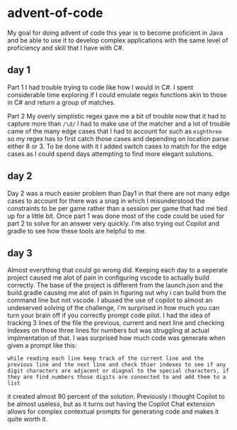 # advent-of-code
My goal for doing advent of code this year is to become proficient in Java and be able to use it to develop complex applications with the same level of proficiency and skill that I have with C#.

## day 1
Part 1 I had trouble trying to code like how I would in C#. I spent considerable time exploring if I could emulate regex functions akin to those in C# and return a group of matches.

Part 2 My overly simplistic regex gave me a bit of trouble now that it had to capture more than `/\d/` I had to make use of the matcher and a lot of trouble came of the many edge cases that I had to account for such as `eighthree` so my regex has to first catch those cases and depending on location parse either 8 or 3. To be done with it I added switch cases to match for the edge cases as I could spend days attempting to find more elegant solutions. 

## day 2
Day 2 was a much easier problem than Day1 in that there are not many edge cases to account for there was a snag in which I misunderstood the constraints to be per game rather than a session per game that had me tied up for a little bit. Once part 1 was done most of the code could be used for part 2 to solve for an answer very quickly. I'm also trying out Copilot and gradle to see how these tools are helpful to me.

## day 3
Almost everything that could go wrong did. Keeping each day to a seperate project caused me alot of pain in configuring vscode to actually build correctly. The base of the project is different from the launch.json and the build.gradle causing me alot of pain in figuring out why i can build from the command line but not vscode. I abused the use of copilot to almost an undeserved solving of the challenge, i'm surprised in how much you can turn your brain off if you correctly prompt code pilot. I had the idea of tracking 3 lines of the file the previous, current and next line and checking indexes on those three lines for numbers but was struggling at actual implmentation of that. I was surprised how much code was generate when given a prompt like this:
```
while reading each line keep track of the current line and the previous line and the next line and check thier indexes to see if any digit characters are adjacent or diagnal to the special characters, if they are find numbers those digits are connected to and add them to a list
```
it created almost 90 percent of the solution. Previously i thought Copilot to be almost useless, but as it turns out having the Copilot Chat extension allows for complex contextual prompts for generating code and makes it quite worth it.